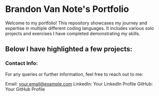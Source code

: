 # Brandon Van Note's Portfolio
Welcome to my portfolio! This repository showcases my journey and expertise in multiple different coding languages. It includes various solo projects and exercises I have completed demonstrating my skills.
## Below I have highlighted a few projects:

### Contact Info:
For any queries or further information, feel free to reach out to me:

Email: your.email@example.com
LinkedIn: Your LinkedIn Profile
GitHub: Your GitHub Profile
